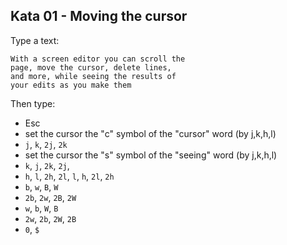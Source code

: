 ## Kata 01 - Moving the cursor
Type a text:
```
With a screen editor you can scroll the
page, move the cursor, delete lines,
and more, while seeing the results of
your edits as you make them
```

Then type:
- Esc
- set the cursor the "c" symbol of the "cursor" word (by j,k,h,l)
- `j`, `k`, `2j`, `2k`
- set the cursor the "s" symbol of the "seeing" word (by j,k,h,l)
- `k`, `j`, `2k`, `2j`,
- `h`, `l`, `2h`, `2l`, `l`, `h`, `2l`, `2h`
- `b`, `w`, `B`, `W`
- `2b`, `2w`, `2B`, `2W`
- `w`, `b`, `W`, `B`
- `2w`, `2b`, `2W`, `2B`
- `0`, `$`
